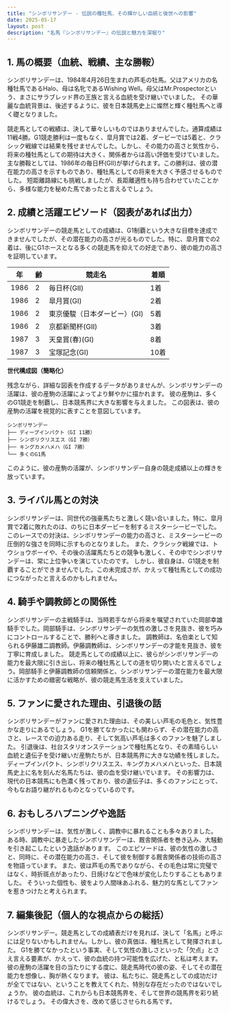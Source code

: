 ```yaml
---
title: "シンボリサンデー - 伝説の種牡馬、その輝かしい血統と後世への影響"
date: 2025-05-17
layout: post
description: "名馬『シンボリサンデー』の伝説と魅力を深堀り"
---
```


## 1. 馬の概要（血統、戦績、主な勝鞍）

シンボリサンデーは、1984年4月26日生まれの芦毛の牡馬。父はアメリカの名種牡馬であるHalo、母は名牝であるWishing Well。母父はMr.Prospectorという、まさにサラブレッド界の王族と言える血統を受け継いでいました。  その華麗な血統背景は、後述するように、彼を日本競馬史上に燦然と輝く種牡馬へと導く礎となりました。

競走馬としての戦績は、決して華々しいものではありませんでした。通算成績は11戦4勝。G1競走勝利は一度もなく、皐月賞では2着、ダービーでは5着と、クラシック戦線では結果を残せませんでした。しかし、その能力の高さと気性から、将来の種牡馬としての期待は大きく、関係者からは高い評価を受けていました。主な勝鞍としては、1986年の毎日杯(GII)が挙げられます。この勝利は、彼の潜在能力の高さを示すものであり、種牡馬としての将来を大きく予感させるものでした。  短距離路線にも挑戦しましたが、長距離適性も持ち合わせていたことから、多様な能力を秘めた馬であったと言えるでしょう。


## 2. 成績と活躍エピソード（図表があれば出力）

シンボリサンデーの競走馬としての成績は、G1制覇という大きな目標を達成できませんでしたが、その潜在能力の高さが光るものでした。特に、皐月賞での2着は、後にG1ホースとなる多くの競走馬を抑えての好走であり、彼の能力の高さを証明しています。

| 年 | 齢 | 競走名 | 着順 |
|---|---|---|---|
| 1986 | 2 | 毎日杯(GII) | 1着 |
| 1986 | 2 | 皐月賞(GI) | 2着 |
| 1986 | 2 | 東京優駿（日本ダービー）(GI) | 5着 |
| 1986 | 2 | 京都新聞杯(GII) | 3着 |
| 1987 | 3 | 天皇賞(春)(GI) | 8着 |
| 1987 | 3 | 宝塚記念(GI) | 10着 |


**世代構成図（簡略化）**

残念ながら、詳細な図表を作成するデータがありませんが、シンボリサンデーの活躍は、彼の産駒の活躍によってより鮮やかに描かれます。  彼の産駒は、多くのG1競走を制覇し、日本競馬界に大きな影響を与えました。  この図表は、彼の産駒の活躍を視覚的に表すことを意図しています。

```
シンボリサンデー
├── ディープインパクト（GI 11勝）
├── シンボリクリスエス（GI 7勝）
├── キングカメハメハ（GI 7勝）
└── 多くのG1馬
```

このように、彼の産駒の活躍が、シンボリサンデー自身の競走成績以上の輝きを放っています。


## 3. ライバル馬との対決

シンボリサンデーは、同世代の強豪馬たちと激しく競い合いました。特に、皐月賞で2着に敗れたのは、のちに日本ダービーを制するミスターシービーでした。このレースでの対決は、シンボリサンデーの能力の高さと、ミスターシービーの圧倒的な強さを同時に示すものとなりました。  また、クラシック戦線では、トウショウボーイや、その後の活躍馬たちとの競争も激しく、その中でシンボリサンデーは、常に上位争いを演じていたのです。  しかし、彼自身は、G1競走を制覇することができませんでした。この未完成さが、かえって種牡馬としての成功につながったと言えるのかもしれません。


## 4. 騎手や調教師との関係性

シンボリサンデーの主戦騎手は、当時若手ながら将来を嘱望されていた岡部幸雄騎手でした。岡部騎手は、シンボリサンデーの気性の激しさを見抜き、彼を巧みにコントロールすることで、勝利へと導きました。  調教師は、名伯楽として知られる伊藤雄二調教師。伊藤調教師は、シンボリサンデーの才能を見抜き、彼を丁寧に育成しました。  競走馬としての成績以上に、彼らがシンボリサンデーの能力を最大限に引き出し、将来の種牡馬としての道を切り開いたと言えるでしょう。岡部騎手と伊藤調教師の信頼関係と、シンボリサンデーの潜在能力を最大限に活かすための緻密な戦略が、彼の競走馬生活を支えていました。


## 5. ファンに愛された理由、引退後の話

シンボリサンデーがファンに愛された理由は、その美しい芦毛の毛色と、気性豊かな走りにあるでしょう。  G1を勝てなかったにも関わらず、その潜在能力の高さと、レースでの迫力ある走り、そして気高い芦毛は多くのファンを魅了しました。  引退後は、社台スタリオンステーションで種牡馬となり、その素晴らしい血統と遺伝子を受け継いだ産駒たちが、日本競馬界に大きな功績を残しました。  ディープインパクト、シンボリクリスエス、キングカメハメハといった、日本競馬史上に名を刻んだ名馬たちは、彼の血を受け継いでいます。  その影響力は、現代の日本競馬にも色濃く残っており、彼の遺伝子は、多くのファンにとって、今もなお語り継がれるものとなっているのです。


## 6. おもしろハプニングや逸話

シンボリサンデーは、気性が激しく、調教中に暴れることも多々ありました。  ある時、調教中に暴走したシンボリサンデーは、厩舎関係者を巻き込み、大騒動を引き起こしたという逸話があります。  このエピソードは、彼の気性の激しさと、同時に、その潜在能力の高さ、そして彼を制御する厩舎関係者の技術の高さを物語っています。  また、彼は芦毛の馬でありながら、その毛色は常に完璧ではなく、時折斑点があったり、日焼けなどで色味が変化したりすることもありました。  そういった個性も、彼をより人間味あふれる、魅力的な馬としてファンを惹きつけたと考えられます。


## 7. 編集後記（個人的な視点からの総括）

シンボリサンデー。競走馬としての成績表だけを見れば、決して「名馬」と呼ぶには足りないかもしれません。しかし、彼の真価は、種牡馬として発揮されました。  G1を勝てなかったという事実、そして気性の激しさといった「欠点」とさえ言える要素が、かえって、彼の血統の持つ可能性を広げた、と私は考えます。  彼の産駒の活躍を目の当たりにする度に、競走馬時代の彼の姿、そしてその潜在能力を想像し、胸が熱くなります。  彼は、私たちに、競走馬としての成功だけが全てではない、ということを教えてくれた、特別な存在だったのではないでしょうか。  彼の血統は、これからも日本競馬界を、そして世界の競馬界を彩り続けるでしょう。  その偉大さを、改めて感じさせられる馬です。
